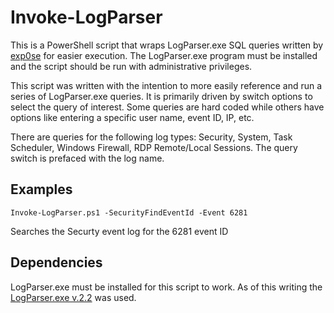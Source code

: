 # Invoke-LogParser

This is a PowerShell script that wraps LogParser.exe SQL queries written by [exp0se](https://gist.github.com/exp0se/1bae653b790cf5571d20) for easier execution.  The LogParser.exe program must be installed and the script should be run with administrative privileges.

This script was written with the intention to more easily reference and run a series of LogParser.exe queries.  It is primarily driven by switch options to select the query of interest.  Some queries are hard coded while others have options like entering a specific user name, event ID, IP, etc.

There are queries for the following log types: Security, System, Task Scheduler, Windows Firewall, RDP Remote/Local Sessions.  The query switch is prefaced with the log name.

## Examples
  
```Invoke-LogParser.ps1 -SecurityFindEventId -Event 6281```

Searches the Securty event log for the 6281 event ID

## Dependencies
LogParser.exe must be installed for this script to work.  As of this writing the [LogParser.exe v.2.2](https://www.microsoft.com/en-us/download/details.aspx?id=24659) was used.

